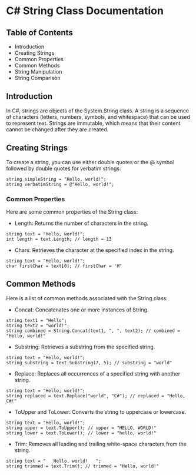 # C# String Class Documentation

## Table of Contents

- Introduction
- Creating Strings
- Common Properties
- Common Methods
- String Manipulation
- String Comparison

## Introduction
In C#, strings are objects of the System.String class. A string is a sequence of characters (letters, numbers, symbols, and whitespace) that can be used to represent text. Strings are immutable, which means that their content cannot be changed after they are created.

## Creating Strings
To create a string, you can use either double quotes or the @ symbol followed by double quotes for verbatim strings:

```
string simpleString = "Hello, world!";
string verbatimString = @"Hello, world!";
```

### Common Properties
Here are some common properties of the String class:

- Length: Returns the number of characters in the string.

```
string text = "Hello, world!";
int length = text.Length; // length = 13
```

- Chars: Retrieves the character at the specified index in the string.
```
string text = "Hello, world!";
char firstChar = text[0]; // firstChar = 'H'
```

## Common Methods
Here is a list of common methods associated with the String class:

- Concat: Concatenates one or more instances of String.

```
string text1 = "Hello";
string text2 = "world!";
string combined = String.Concat(text1, ", ", text2); // combined = "Hello, world!"
```

- Substring: Retrieves a substring from the specified string.
```
string text = "Hello, world!";
string substring = text.Substring(7, 5); // substring = "world"
```

- Replace: Replaces all occurrences of a specified string with another string.

```
string text = "Hello, world!";
string replaced = text.Replace("world", "C#"); // replaced = "Hello, C#!"
```

- ToUpper and ToLower: Converts the string to uppercase or lowercase.
```
string text = "Hello, world!";
string upper = text.ToUpper(); // upper = "HELLO, WORLD!"
string lower = text.ToLower(); // lower = "hello, world!"
```

- Trim: Removes all leading and trailing white-space characters from the string.
```
string text = "   Hello, world!   ";
string trimmed = text.Trim(); // trimmed = "Hello, world!"
```